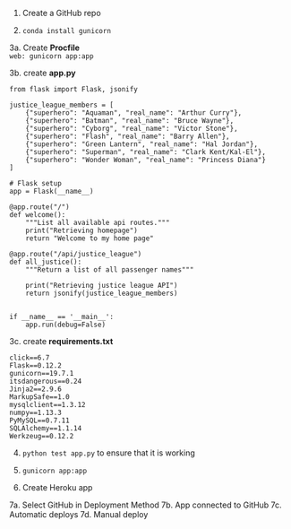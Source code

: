 1. Create a GitHub repo  

2. `conda install gunicorn`  

3a. Create **Procfile**   
`web: gunicorn app:app`

3b. create **app.py**  
```
from flask import Flask, jsonify

justice_league_members = [
    {"superhero": "Aquaman", "real_name": "Arthur Curry"},
    {"superhero": "Batman", "real_name": "Bruce Wayne"},
    {"superhero": "Cyborg", "real_name": "Victor Stone"},
    {"superhero": "Flash", "real_name": "Barry Allen"},
    {"superhero": "Green Lantern", "real_name": "Hal Jordan"},
    {"superhero": "Superman", "real_name": "Clark Kent/Kal-El"},
    {"superhero": "Wonder Woman", "real_name": "Princess Diana"}
]

# Flask setup
app = Flask(__name__)

@app.route("/")
def welcome():
    """List all available api routes."""
    print("Retrieving homepage")
    return "Welcome to my home page"

@app.route("/api/justice_league")
def all_justice():
    """Return a list of all passenger names"""

    print("Retrieving justice league API")
    return jsonify(justice_league_members)


if __name__ == '__main__':
    app.run(debug=False)
```

3c. create **requirements.txt**
```
click==6.7
Flask==0.12.2
gunicorn==19.7.1
itsdangerous==0.24
Jinja2==2.9.6
MarkupSafe==1.0
mysqlclient==1.3.12
numpy==1.13.3
PyMySQL==0.7.11
SQLAlchemy==1.1.14
Werkzeug==0.12.2
```

4. `python test app.py` to ensure that it is working  

5. `gunicorn app:app`  

6. Create Heroku app

7a. Select GitHub in Deployment Method
7b. App connected to GitHub
7c. Automatic deploys
7d. Manual deploy
